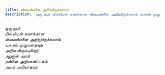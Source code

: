 ```yaml
---
title: விஷயங்களை அறிந்திருக்கலாம்
description: 'ஒரு நபர் மில்லியன் கணக்கான விஷயங்களை அறிந்திருக்கலாம் உலகம் முழுவதையும் அறிய விரும்புகிறார்.'
---
```


ஒரு நபர்  
மில்லியன் கணக்கான  
விஷயங்களை அறிந்திருக்கலாம்  
உலகம் முழுவதையும்  
அறிய விரும்புகிறார்  
ஆனால் அவர்  
தன்னை அறியாவிட்டால்  
அவர் அறியாதவர்
